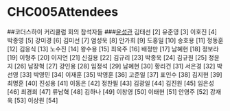 # CHC005Attendees
##코더스하이 커리큘럼 회의 참석자들
###[윤성관](http://www.naver.com)
김태선	[2]
유준영	[3]
이호진	[4]
박종영	[5]
강미경	[6]
김미선	[7]
염성욱	[8]
안가희	[9]
도홍일	[10]
송호용	[11]
정동훈	[12]
김응식	[13]
노수진	[14]
왕수용	[15]
최욱주	[16]
배정만	[17]
남혜현	[18]
정보라	[19]
이형주	[20]
이지언	[21]
신길용	[22]
김규리	[23]
박종욱	[24]
김규원	[25]
정윤지	[26]
남장혁	[27]
강인용	[28]
임정석	[29]
남혜현	[30]
황리건	[31]
서은경	[32]
박선영	[33]
박영민	[34]
이재훈	[35]
박영훈	[36]
고준일	[37]
표인수	[38]
김지현	[39]
최명훈	[40]
진성용	[41]
이동은	[42]
정찬필	[43]
김광일	[44]
김진원	[45]
임은성	[46]
최경희	[47]
류남혁	[48]
김하나	[49]
이창영	[50]
이태현	[51]
안영주	[52]
강재욱	[53]
이상원	[54]

